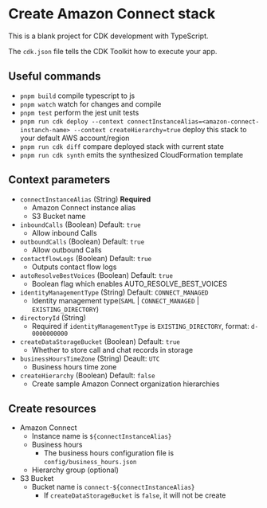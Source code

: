 # Create Amazon Connect stack

This is a blank project for CDK development with TypeScript.

The `cdk.json` file tells the CDK Toolkit how to execute your app.

## Useful commands

* `pnpm build`   compile typescript to js
* `pnpm watch`   watch for changes and compile
* `pnpm test`    perform the jest unit tests
* `pnpm run cdk deploy --context connectInstanceAlias=<amazon-connect-instanch-name> --context createHierarchy=true`  deploy this stack to your default AWS account/region
* `pnpm run cdk diff`    compare deployed stack with current state
* `pnpm run cdk synth`   emits the synthesized CloudFormation template

## Context parameters

- `connectInstanceAlias` (String) **Required**
  - Amazon Connect instance alias
  - S3 Bucket name
- `inboundCalls` (Boolean) Default: `true`
  - Allow inbound Calls
- `outboundCalls` (Boolean) Default: `true`
  - Allow outbound Calls
- `contactflowLogs` (Boolean) Default: `true`
  - Outputs contact flow logs
- `autoResolveBestVoices` (Boolean) Default: `true`
  - Boolean flag which enables AUTO_RESOLVE_BEST_VOICES
- `identityManagementType` (String) Default: `CONNECT_MANAGED`
  - Identity management type(`SAML` | `CONNECT_MANAGED` | `EXISTING_DIRECTORY`)
- `directoryId` (String)
  - Required if `identityManagementType` is `EXISTING_DIRECTORY`, format: `d-0000000000`
- `createDataStorageBucket` (Boolean) Default: `true`
  - Whether to store call and chat records in storage
- `businessHoursTimeZone` (String) Deault: `UTC`
  - Business hours time zone
- `createHierarchy` (Boolean) Default: `false`
  - Create sample Amazon Connect organization hierarchies

## Create resources

- Amazon Connect
  - Instance name is `${connectInstanceAlias}`
  - Business hours
    - The business hours configuration file is `config/business_hours.json`
  - Hierarchy group (optional)
- S3 Bucket
  - Bucket name is `connect-${connectInstanceAlias}`
    - If `createDataStorageBucket` is `false`, it will not be create

